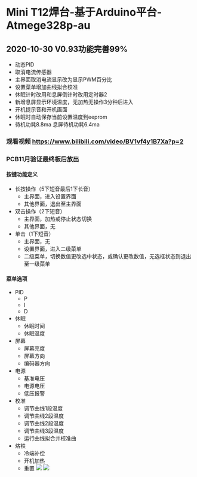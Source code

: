# Mini T12焊台-基于Arduino平台-Atmege328p-au
## 2020-10-30 V0.93功能完善99%
* 动态PID
* 取消电流传感器
* 主界面取消电流显示改为显示PWM百分比
* 设置菜单增加曲线拟合校准
* 休眠计时改用和息屏倒计时改用定时器2
* 新增息屏显示环境温度，无加热无操作3分钟后进入
* 开机提示音和开机画面
* 休眠时自动保存当前设置温度到eeprom
* 待机功耗8.8ma 息屏待机功耗6.4ma
### 观看视频 https://www.bilibili.com/video/BV1vf4y1B7Xa?p=2
### PCB11月验证最终板后放出
#### 按键功能定义
* 长按操作（5下短音最后1下长音）
  * 主界面，进入设置界面
  * 其他界面，退出至主界面
* 双击操作（2下短音）
  * 主界面，加热或停止状态切换
  * 其他界面，无
* 单击（1下短音）
  * 主界面，无
  * 设置界面，进入二级菜单
  * 二级菜单，切换数值更改选中状态，或确认更改数值，无选框状态则退出至一级菜单
#### 菜单选项
* PID
  * P
  * I
  * D
* 休眠
  * 休眠时间
  * 休眠温度
* 屏幕
  * 屏幕亮度
  * 屏幕方向
  * 编码器方向
* 电源
  * 基准电压
  * 电源电压
  * 低压报警
* 校准
  * 调节曲线1段温度
  * 调节曲线2段温度
  * 调节曲线2段温度
  * 调节曲线3段温度
  * 运行曲线拟合并校准曲
* 烙铁
  * 冷端补偿
  * 开机加热
  * 重置
![](https://github.com/jie326513988/mini-T12/blob/main/Picture/1.jpg)
![](https://github.com/jie326513988/mini-T12/blob/main/Picture/2.JPG)
